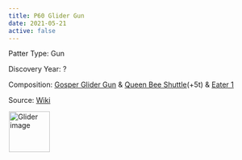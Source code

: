 ```yaml
---
title: P60 Glider Gun
date: 2021-05-21
active: false
---
```



Patter Type: Gun

Discovery Year: ?

Composition: [Gosper Glider Gun](https://galapagos.netlify.app/database/gosper_glider_gun/) & [Queen Bee Shuttle](https://galapagos.netlify.app/database/gosper_glider_gun/)(+5t) & [Eater 1](https://galapagos.netlify.app/database/eater_1/)

Source: [Wiki](https://conwaylife.com/wiki/Period-60_glider_gun)
<!--more-->

<p>
<script type="text/javascript" src="https://www.conwaylife.com/js/lv-plugin.js"></script></p>

<div class="rle"><div class="codebox"><div style="display:none; position: relative; z-index: 1031;"><code>24bo11b$22bobo11b$12b2o6b2o12b2o$11bo3bo4b2o12b2o$2o8bo5bo3b2o14b$2o8b
o3bob2o4bobo11b$10bo5bo7bo11b$11bo3bo20b$12b2o!
#C [[ THEME 6 GRID GRIDMAJOR 0 ZOOM 8.0 ]]
</code></div></div><canvas width="760" height="560" style="margin-left:1px; position: relative; z-index: 1031;"><noscript> <a href="https://www.conwaylife.com/wiki/File:Glider.png" class="image" title="Glider image"><img alt="Glider image" src="https://www.conwaylife.com/w/images/7/79/Glider.png" decoding="async" width="81" height="81" /></a> </noscript></canvas></div>

